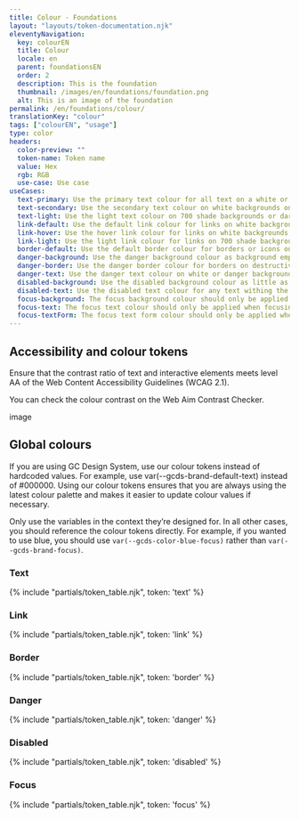 ```yaml
---
title: Colour - Foundations
layout: "layouts/token-documentation.njk"
eleventyNavigation:
  key: colourEN
  title: Colour
  locale: en
  parent: foundationsEN
  order: 2
  description: This is the foundation
  thumbnail: /images/en/foundations/foundation.png
  alt: This is an image of the foundation
permalink: /en/foundations/colour/
translationKey: "colour"
tags: ["colourEN", "usage"]
type: color
headers:
  color-preview: ""
  token-name: Token name
  value: Hex
  rgb: RGB
  use-case: Use case
useCases:
  text-primary: Use the primary text colour for all text on a white or 100 shade background.
  text-secondary: Use the secondary text colour on white backgrounds only. Only use it to contrast with primary text.
  text-light: Use the light text colour on 700 shade backgrounds or darker.
  link-default: Use the default link colour for links on white backgrounds.
  link-hover: Use the hover link colour for links on white backgrounds.
  link-light: Use the light link colour for links on 700 shade backgrounds or darker.
  border-default: Use the default border colour for borders or icons on a white background.
  danger-background: Use the danger background colour as background emphasis on destructive actions or critical feedback.
  danger-border: Use the danger border colour for borders on destructive actions or critical feedback.
  danger-text: Use the danger text colour on white or danger backgrounds to put emphasis on destructive actions or critical feedback.
  disabled-background: Use the disabled background colour as little as possible. If you have to disable an interactive element, use the disabled colour as a background.
  disabled-text: Use the disabled text colour for any text withing the disabled component.
  focus-background: The focus background colour should only be applied when focusing on an interactive element.
  focus-text: The focus text colour should only be applied when focusing on an interactive element.
  focus-textForm: The focus text form colour should only be applied when focusing on form elements. Do not use this token for elements that aren’t form elements.
---
```


## Accessibility and colour tokens

Ensure that the contrast ratio of text and interactive elements meets level AA of the Web Content Accessibility Guidelines (WCAG 2.1).

You can check the colour contrast on the Web Aim Contrast Checker.

image

## Global colours

If you are using GC Design System, use our colour tokens instead of hardcoded values. For example, use var(--gcds-brand-default-text) instead of #000000. Using our colour tokens ensures that you are always using the latest colour palette and makes it easier to update colour values if necessary.

Only use the variables in the context they’re designed for. In all other cases, you should reference the colour tokens directly. For example, if you wanted to use blue, you should use `var(--gcds-color-blue-focus)` rather than `var(--gcds-brand-focus)`.

### Text

{% include "partials/token_table.njk", token: 'text' %}

### Link

{% include "partials/token_table.njk", token: 'link' %}

### Border

{% include "partials/token_table.njk", token: 'border' %}

### Danger

{% include "partials/token_table.njk", token: 'danger' %}

### Disabled

{% include "partials/token_table.njk", token: 'disabled' %}

### Focus

{% include "partials/token_table.njk", token: 'focus' %}
